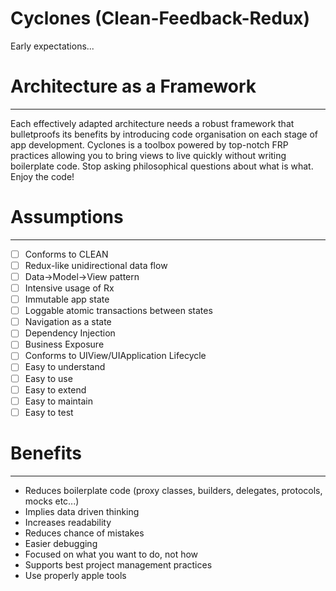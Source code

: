 # Cyclones (Clean-Feedback-Redux)

Early expectations...

# Architecture as a Framework

---

Each effectively adapted architecture needs a robust framework that bulletproofs its benefits by introducing code organisation on each stage of app development. Cyclones is a toolbox powered by top-notch FRP practices allowing you to bring views to live quickly without writing boilerplate code. Stop asking philosophical questions about what is what. Enjoy the code!

# Assumptions

---

- [ ]  Conforms to CLEAN
- [ ]  Redux-like unidirectional data flow
- [ ]  Data→Model→View pattern
- [ ]  Intensive usage of Rx
- [ ]  Immutable app state
- [ ]  Loggable atomic transactions between states
- [ ]  Navigation as a state
- [ ]  Dependency Injection
- [ ]  Business Exposure
- [ ]  Conforms to UIView/UIApplication Lifecycle
- [ ]  Easy to understand
- [ ]  Easy to use
- [ ]  Easy to extend
- [ ]  Easy to maintain
- [ ]  Easy to test

# Benefits

---

- Reduces boilerplate code (proxy classes, builders, delegates, protocols, mocks etc...)
- Implies data driven thinking
- Increases readability
- Reduces chance of mistakes
- Easier debugging
- Focused on what you want to do, not how
- Supports best project management practices
- Use properly apple tools
